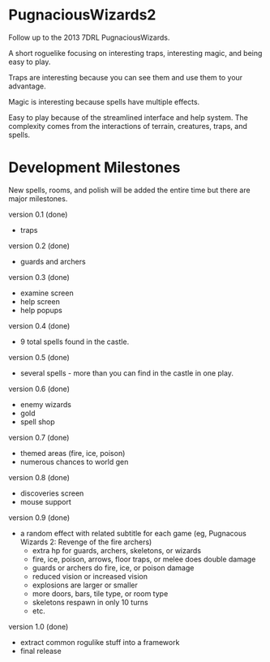 PugnaciousWizards2
==================
Follow up to the 2013 7DRL PugnaciousWizards.


A short roguelike focusing on interesting traps, interesting magic, and being easy to play.

Traps are interesting because you can see them and use them to your advantage.

Magic is interesting because spells have multiple effects.

Easy to play because of the streamlined interface and help system. The complexity comes from the interactions of terrain, creatures, traps, and spells.

Development Milestones
======================
New spells, rooms, and polish will be added the entire time but there are major milestones.

version 0.1 (done)
* traps

version 0.2 (done)
* guards and archers

version 0.3 (done)
* examine screen
* help screen
* help popups

version 0.4 (done)
* 9 total spells found in the castle.

version 0.5 (done)
* several spells - more than you can find in the castle in one play.

version 0.6 (done)
* enemy wizards
* gold
* spell shop

version 0.7 (done)
* themed areas (fire, ice, poison)
* numerous chances to world gen

version 0.8 (done)
* discoveries screen
* mouse support

version 0.9 (done)
* a random effect with related subtitle for each game (eg, Pugnacous Wizards 2: Revenge of the fire archers)
	* extra hp for guards, archers, skeletons, or wizards
	* fire, ice, poison, arrows, floor traps, or melee does double damage
	* guards or archers do fire, ice, or poison damage
	* reduced vision or increased vision
	* explosions are larger or smaller
	* more doors, bars, tile type, or room type
	* skeletons respawn in only 10 turns
	* etc.

version 1.0 (done)
* extract common rogulike stuff into a framework
* final release